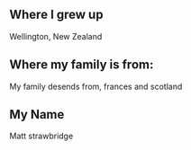 ## Where I grew up
Wellington, New Zealand

## Where my family is from:
My family desends from, frances and scotland

## My Name 
Matt strawbridge
